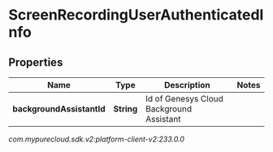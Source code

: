 # ScreenRecordingUserAuthenticatedInfo


## Properties

| Name | Type | Description | Notes |
| ------------ | ------------- | ------------- | ------------- |
| **backgroundAssistantId** | **String** | Id of Genesys Cloud Background Assistant |  |




_com.mypurecloud.sdk.v2:platform-client-v2:233.0.0_
